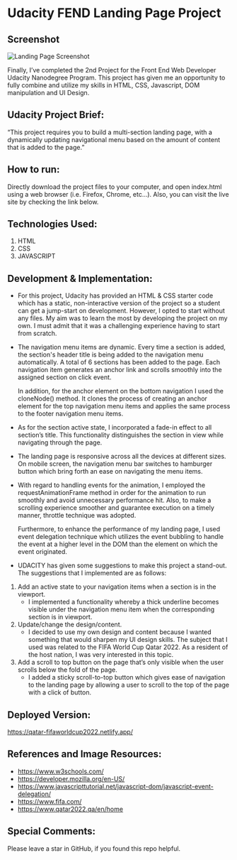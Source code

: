 # Udacity FEND Landing Page Project
## Screenshot

![Landing Page Screenshot](https://lh3.googleusercontent.com/tGl1pi6XCIHMckW9ZPg-XJb4YaVtR2TNIfWM4L9ptom7RzgpBY1oS51v0iS1gADcpoqh1zQeyGqouZgDNWSYA4omG_FKELZ3QYjHa9ZbEKvHf4HP4R4LvqLfL-dlEejfrjSM0K4VLg=w2400)


Finally, I’ve completed the 2nd Project for the Front End Web Developer Udacity Nanodegree Program. This project has given me an opportunity to fully combine and utilize my skills in HTML, CSS, Javascript, DOM manipulation and UI Design.


## Udacity Project Brief:

“This project requires you to build a multi-section landing page, with a dynamically updating navigational menu based on the amount of content that is added to the page.”

## How to run:
Directly download the project files to your computer, and open index.html using a web browser (i.e. Firefox, Chrome, etc...). 
Also, you can visit the live site by checking the link below.

## Technologies Used:

1.	HTML
2.	CSS
3.	JAVASCRIPT

## Development & Implementation:
- For this project, Udacity has provided an HTML & CSS starter code which has a static, non-interactive version of the project so a student can get a jump-start on development. However, I opted to start without any files. My aim was to learn the most by developing the project on my own. I must admit that it was a challenging experience having to start from scratch. 

- The navigation menu items are dynamic. Every time a section is added, the section's header title is being added to the navigation menu automatically. A total of 6 sections has been added to the page. 
Each navigation item generates an anchor link and scrolls smoothly into the assigned section on click event.

  In addition, for the anchor element on the bottom navigation I used the cloneNode() method. It clones the process of creating an anchor element for the top navigation menu items and applies the same process to the footer navigation menu items.


- As for the section active state, I incorporated a fade-in effect to all section’s title. This functionality distinguishes the section in view while navigating through the page.

- The landing page is responsive across all the devices at different sizes. On mobile screen, the navigation menu bar switches to hamburger button which bring forth an ease on navigating the menu items.

- With regard to handling events for the animation, I employed the requestAnimationFrame method in order for the animation to run smoothly and avoid unnecessary performance hit. Also, to make a scrolling experience smoother and guarantee execution on a timely manner, throttle technique was adopted. 

  Furthermore, to enhance the performance of my landing page, I used event delegation technique which utilizes the event bubbling to handle the event at a higher level in the DOM than the element on which the event originated.
  
- UDACITY has given some suggestions to make this project a stand-out. The suggestions that I implemented are as follows:
1.  Add an active state to your navigation items when a section is in the viewport.
    -  	I implemented a functionality whereby a thick underline becomes visible under the navigation menu item when the corresponding section is in viewport.
2. Update/change the design/content.
    -  	I decided to use my own design and content because I wanted something that would sharpen my UI design skills. The subject that I used was related to the FIFA World Cup Qatar 2022. As a resident of the host nation, I was very interested in this topic. 
3. Add a scroll to top button on the page that’s only visible when the user scrolls below the fold of the page.
    -  	I added a sticky scroll-to-top button which gives ease of navigation to the landing page by allowing a user to scroll to the top of the page with a click of button.
    

## Deployed Version:
<https://qatar-fifaworldcup2022.netlify.app/>

## References and Image Resources:
- <https://www.w3schools.com/>
- <https://developer.mozilla.org/en-US/>
- <https://www.javascripttutorial.net/javascript-dom/javascript-event-delegation/>
- <https://www.fifa.com/>
- <https://www.qatar2022.qa/en/home>

## Special Comments:
Please leave a star in GitHub, if you found this repo helpful.


 
